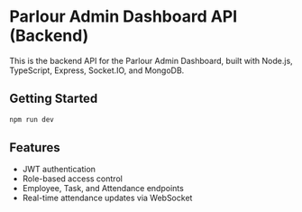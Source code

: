 # Parlour Admin Dashboard API (Backend)

This is the backend API for the Parlour Admin Dashboard, built with Node.js, TypeScript, Express, Socket.IO, and MongoDB.

## Getting Started

```bash
npm run dev
```

## Features
- JWT authentication
- Role-based access control
- Employee, Task, and Attendance endpoints
- Real-time attendance updates via WebSocket
